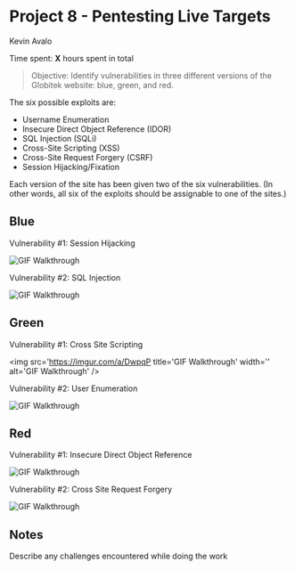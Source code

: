 # Project 8 - Pentesting Live Targets
Kevin Avalo

Time spent: **X** hours spent in total

> Objective: Identify vulnerabilities in three different versions of the Globitek website: blue, green, and red.

The six possible exploits are:
* Username Enumeration
* Insecure Direct Object Reference (IDOR)
* SQL Injection (SQLi)
* Cross-Site Scripting (XSS)
* Cross-Site Request Forgery (CSRF)
* Session Hijacking/Fixation

Each version of the site has been given two of the six vulnerabilities. (In other words, all six of the exploits should be assignable to one of the sites.)

## Blue

Vulnerability #1: Session Hijacking

<img src='https://imgur.com/a/CPQBf' title='GIF Walkthrough' width='' alt='GIF Walkthrough' />

Vulnerability #2: SQL Injection

<img src='https://imgur.com/a/vVD1U' title='GIF Walkthrough' width='' alt='GIF Walkthrough' />

## Green

Vulnerability #1: Cross Site Scripting

<img src='https://imgur.com/a/DwpqP title='GIF Walkthrough' width='' alt='GIF Walkthrough' />

Vulnerability #2: User Enumeration

<img src='https://imgur.com/a/uTOpi' title='GIF Walkthrough' width='' alt='GIF Walkthrough' />

## Red

Vulnerability #1: Insecure Direct Object Reference

<img src='https://imgur.com/a/QEITB' title='GIF Walkthrough' width='' alt='GIF Walkthrough' />

Vulnerability #2: Cross Site Request Forgery

<img src='https://imgur.com/a/kuQrP' title='GIF Walkthrough' width='' alt='GIF Walkthrough' />


## Notes

Describe any challenges encountered while doing the work
